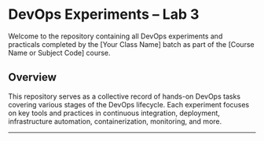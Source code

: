 # DevOps Experiments – Lab 3

Welcome to the repository containing all DevOps experiments and practicals completed by the [Your Class Name] batch as part of the [Course Name or Subject Code] course.

## Overview

This repository serves as a collective record of hands-on DevOps tasks covering various stages of the DevOps lifecycle. Each experiment focuses on key tools and practices in continuous integration, deployment, infrastructure automation, containerization, monitoring, and more.

---
